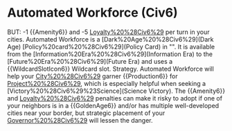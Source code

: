 # Automated Workforce (Civ6)

BUT: -1 {{Amenity6}} and -5 [Loyalty%20%28Civ6%29](Loyalty) per turn in your cities.
Automated Workforce is a [Dark%20Age%20%28Civ6%29](Dark Age) [Policy%20card%20%28Civ6%29](Policy Card) in "". It is available from the [Information%20Era%20%28Civ6%29](Information Era) to the [Future%20Era%20%28Civ6%29](Future Era) and uses a {{WildcardSlotIcon6}} Wildcard slot.
Strategy.
Automated Workforce will help your [City%20%28Civ6%29](cities) garner {{Production6}} for [Project%20%28Civ6%29](projects), which is especially helpful when seeking a [Victory%20%28Civ6%29%23Science](Science Victory). The {{Amenity6}} and [Loyalty%20%28Civ6%29](Loyalty) penalties can make it risky to adopt if one of your neighbors is in a {{GoldenAge6}} and/or has multiple well-developed cities near your border, but strategic placement of your [Governor%20%28Civ6%29](Governors) will lessen the danger.